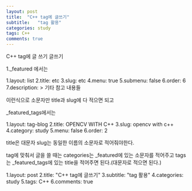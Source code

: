 ```yaml
---
layout: post
title:  "C++ tag에 글쓰기"
subtitle:   "tag 활용"
categories: study
tags: C++
comments: true
---
```


C++ tag에 글 쓰기
글쓰기


1._featured 에서는


1.layout: list
2.title: etc
3.slug: etc
4.menu: true
5.submenu: false
6.order: 6
7.description: >
  기타 참고 내용들


이런식으로 소문자만 title과 slug에 다 적으면 되고

_featured_tags에서는


1.layout: tag-blog
2.title: OPENCV WITH C++
3.slug: opencv with c++
4.category: study
5.menu: false
6.order: 2

title은 대문자 slug는 동일한 이름의 소문자로 적어줘야한다.


tag에 맞춰서 글을 쓸 때는
categories는 _featured에 있는 소문자를 적어주고
tags는 _featured_tags에 있는 title을 적어주면 된다.(대문자로 적으면 된다.)


1.layout: post
2.title:  "C++ tag에 글쓰기"
3.subtitle:   "tag 활용"
4.categories: study
5.tags: C++
6.comments: true
